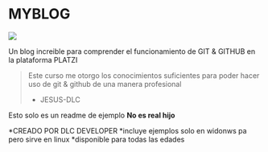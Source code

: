 # MYBLOG

![](https://avatars.githubusercontent.com/u/77162350?v=4)

Un blog increible para comprender el funcionamiento de GIT & GITHUB en la plataforma PLATZI

>Este curso me otorgo los conocimientos suficientes para poder hacer uso de git & github de una manera profesional 
>- JESUS-DLC

Esto solo es un readme de ejemplo **No es real hijo**

*CREADO POR DLC DEVELOPER
*incluye ejemplos solo en widonws pa pero sirve en linux
*disponible para todas las edades
